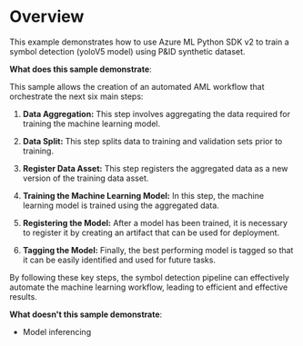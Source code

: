 # Overview

This example demonstrates how to use Azure ML Python SDK v2 to train a symbol detection (yoloV5 model) using P&ID synthetic dataset.

__What does this sample demonstrate__:

This sample allows the creation of an automated AML workflow that orchestrate the next six main steps:

1. **Data Aggregation:** This step involves aggregating the data required for training the machine learning model.

1. **Data Split:** This step splits data to training and validation sets prior to training.

1. **Register Data Asset:** This step registers the aggregated data as a new version of the training data asset.

1. **Training the Machine Learning Model:** In this step, the machine learning model is trained using the aggregated data.

1. **Registering the Model:** After a model has been trained, it is necessary to register it by creating an artifact that can be used for deployment.

1. **Tagging the Model:** Finally, the best performing model is tagged so that it can be easily identified and used for future tasks.

By following these key steps, the symbol detection pipeline can effectively automate the machine learning workflow, leading to efficient and effective results.

__What doesn't this sample demonstrate__:

* Model inferencing
